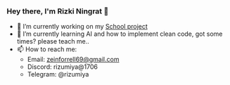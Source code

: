 <!--
**rizumiya/rizumiya** is a ✨ _special_ ✨ repository because its `README.md` (this file) appears on your GitHub profile.

Here are some ideas to get you started:

- 🔭 I’m currently working on ...
- 🌱 I’m currently learning ...
- 👯 I’m looking to collaborate on ...
- 🤔 I’m looking for help with ...
- 💬 Ask me about ...
- 📫 How to reach me: ...
- 😄 Pronouns: ...
- ⚡ Fun fact: ...
-->

### Hey there, I'm Rizki Ningrat 👋


- 🔭 I’m currently working on my [School project](https://github.com/rizumiya/Program-Aplikasi)
- 🌱 I’m currently learning AI and how to implement clean code, got some times? please teach me..
- 📫 How to reach me:
  - Email: zeinforrell69@gmail.com
  - Discord: rizumiya@1706
  - Telegram: @rizumiya

